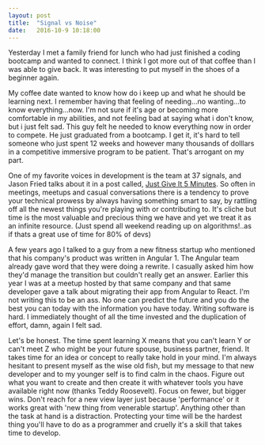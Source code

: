 ```yaml
---
layout: post
title:  "Signal vs Noise"
date:   2016-10-9 10:18:00
---
```


Yesterday I met a family friend for lunch who had just finished a coding bootcamp and wanted to connect. I think I got more out of that coffee than I was able to give back. It was interesting to put myself in the shoes of a beginner again.

My coffee date wanted to know how do i keep up and what he should be learning next. I remember having that feeling of needing...no wanting...to know everything...now. I'm not sure if it's age or becoming more comfortable in my abilities, and not feeling bad at saying what i don't know, but i just felt sad. This guy felt he needed to know everything now in order to compete. He just graduated from a bootcamp. I get it, it's hard to tell someone who just spent 12 weeks and however many thousands of dolllars in a competitive immersive program to be patient. That's arrogant on my part.

One of my favorite voices in development is the team at 37 signals, and Jason Fried talks about it in a post called, 
[Just Give It 5 Minutes](https://signalvnoise.com/posts/3124-give-it-five-minutes). So often in meetings, meetups and casual conversations there is a tendency to prove your technical prowess by always having something smart to say, by rattling off all the newest things you're playing with or contributing to. It's cliche but time is the most valuable and precious thing we have and yet we treat it as an infinite resource. (Just spend all weekend reading up on algorithms!..as if thats a great use of time for 80% of devs)

A few years ago I talked to a guy from a new fitness startup who mentioned that his company's product was written in Angular 1. The Angular team already gave word that they were doing a rewrite. I casually asked him how they'd manage the transition but couldn't really get an answer. Earlier this year I was at a meetup hosted by that same company and that same developer gave a talk about migrating their app from Angular to React. I'm not writing this to be an ass. No one can predict the future and you do the best you can today with the information you have today. Writing software is hard. I immediately thought of all the time invested and the duplication of effort, damn, again I felt sad.

Let's be honest. The time spent learning X means that you can't learn Y or can't meet Z who might be your future spouse, business partner, friend. It takes time for an idea or concept to really take hold in your mind. I'm always hesitant to present myself as the wise old fish, but my message to that new developer and to my younger self is to find calm in the chaos. Figure out what you want to create and then create it with whatever tools you have available right now (thanks Teddy Roosevelt). Focus on fewer, but bigger wins. Don't reach for a new view layer just because 'performance' or it works great with 'new thing from venerable startup'. Anything other than the task at hand is a distraction. Protecting your time will be the hardest thing you'll have to do as a programmer and cruelly it's a skill that takes time to develop.
